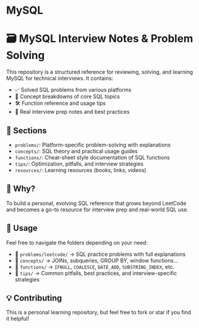 # MySQL

# 🗃️ MySQL Interview Notes & Problem Solving

This repository is a structured reference for reviewing, solving, and learning MySQL for technical interviews. It contains:
- ✅ Solved SQL problems from various platforms
- 📘 Concept breakdowns of core SQL topics
- 🛠️ Function reference and usage tips
- 🧠 Real interview prep notes and best practices

## 🔖 Sections

- `problems/`: Platform-specific problem-solving with explanations
- `concepts/`: SQL theory and practical usage guides
- `functions/`: Cheat-sheet style documentation of SQL functions
- `tips/`: Optimization, pitfalls, and interview strategies
- `resources/`: Learning resources (books, links, videos)

## 🧠 Why?

To build a personal, evolving SQL reference that grows beyond LeetCode and becomes a go-to resource for interview prep and real-world SQL use.

## 📌 Usage

Feel free to navigate the folders depending on your need:
- 📂 `problems/leetcode/` → SQL practice problems with full explanations
- 📂 `concepts/` → JOINs, subqueries, GROUP BY, window functions...
- 📂 `functions/` → `IFNULL`, `COALESCE`, `DATE_ADD`, `SUBSTRING_INDEX`, etc.
- 📂 `tips/` → Common pitfalls, best practices, and interview-specific strategies

## 💡 Contributing

This is a personal learning repository, but feel free to fork or star if you find it helpful!
